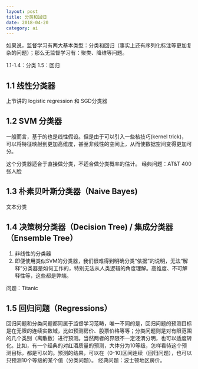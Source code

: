 ```yaml
---
layout: post
title: 分类和回归
date: 2018-04-20
category: ai
---
```


如果说，监督学习有两大基本类型：分类和回归（事实上还有序列化标注等更加复杂的问题）；那么无监督学习有：聚类、降维等问题。

1.1-1.4：分类
1.5：回归

## 1.1 线性分类器
上节讲的 logistic regression 和 SGD分类器

## 1.2 SVM 分类器
一般而言，基于的也是线性假设。但是由于可以引入一些核技巧(kernel trick)，可以将特征映射到更加高维度，甚至非线性的空间上，从而使数据空间变得更加可分。

这个分类器适合于直接做分类，不适合做分类概率的估计。
经典问题：AT&T 400张人脸


## 1.3 朴素贝叶斯分类器（Naive Bayes)
文本分类


## 1.4 决策树分类器（Decision Tree) / 集成分类器（Ensemble Tree）
1. 非线性的分类器
2. 即便使用类似SVM的分类器，我们很难得到明确分类“依据”的说明，无法“解释”分类器是如何工作的，特别无法从人类逻辑的角度理解。高维度、不可解释性等，这些都是弊端。

问题：Titanic

## 1.5 回归问题（Regressions）
回归问题和分类问题都同属于监督学习范畴，唯一不同的是，回归问题的预测目标是在无限的连续实数域，比如预测房价、股票价格等等；分类问题则是对有限范围的几个类别（离散数）进行预测。当然两者的界限不一定泾渭分明，也可以适度转化。比如，有一个经典的对红酒质量的预测，大体分为10等级，怎样看待这个预测目标，都是可以的。预测的结果，可以在（0-10]区间连续（回归问题），也可以只预测10个等级的某个值（分类问题）。
经典问题：波士顿地区房价。